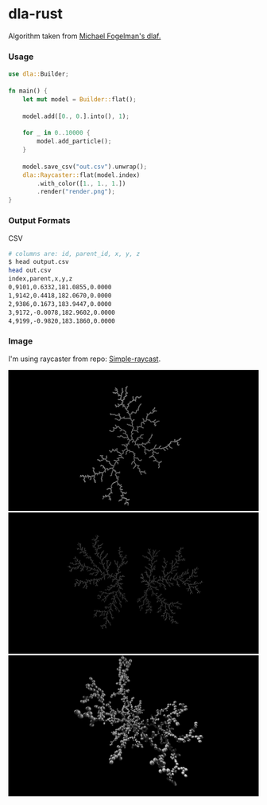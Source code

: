 # dla-rust

Algorithm taken from [Michael Fogelman's dlaf.](https://github.com/fogleman/dlaf)

### Usage

```Rust
use dla::Builder;

fn main() {
    let mut model = Builder::flat();

    model.add([0., 0.].into(), 1);

    for _ in 0..10000 {
        model.add_particle();
    }

    model.save_csv("out.csv").unwrap();
    dla::Raycaster::flat(model.index)
        .with_color([1., 1., 1.])
        .render("render.png");
}

```

### Output Formats

CSV

```bash
# columns are: id, parent_id, x, y, z
$ head output.csv
head out.csv
index,parent,x,y,z
0,9101,0.6332,181.0855,0.0000
1,9142,0.4418,182.0670,0.0000
2,9386,0.1673,183.9447,0.0000
3,9172,-0.0078,182.9602,0.0000
4,9199,-0.9820,183.1860,0.0000
```

### Image

I'm using raycaster from repo: [Simple-raycast](https://github.com/ebobby/simple-raytracer). 

![Example](./examples/render2.png)
![Example](./examples/render3.png)
![Example](./examples/result3d.png)

